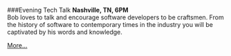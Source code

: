 ###Evening Tech Talk
**Nashville, TN, 6PM**<br>
Bob loves to talk and encourage software developers to be craftsmen. 
From the history of software to contemporary times in the industry you 
will be captivated by his words and knowledge. 

[More...](https://www.eventbrite.com/e/an-evening-tech-talk-with-uncle-bob-martin-in-nashville-tickets-77890802487)
